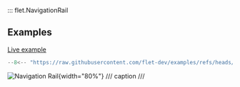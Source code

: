 ::: flet.NavigationRail

## Examples

[Live example](https://flet-controls-gallery.fly.dev/navigation/navigationrail)

```python
--8<-- "https://raw.githubusercontent.com/flet-dev/examples/refs/heads/v1-docs/python/controls/navigation-rail/nav-rail-test.py"
```

![Navigation Rail](https://github.com/flet-dev/examples/blob/v1-docs/python/controls/navigation-rail/custom-navrail.png){width="80%"}
/// caption
///
